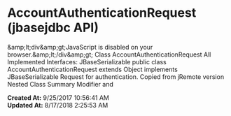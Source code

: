# AccountAuthenticationRequest (jbasejdbc API)

&amp;amp;lt;div&amp;amp;gt;JavaScript is disabled on your browser.&amp;amp;lt;/div&amp;amp;gt; Class AccountAuthenticationRequest All Implemented Interfaces: JBaseSerializable public class AccountAuthenticationRequest extends Object implements JBaseSerializable Request for authentication. Copied from jRemote version Nested Class Summary Modifier and  

**Created At:** 9/25/2017 10:56:41 AM  
**Updated At:** 8/17/2018 2:25:53 AM  

